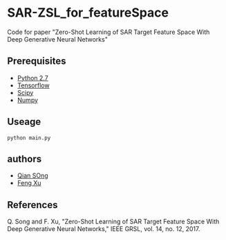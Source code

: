 # SAR-ZSL_for_featureSpace
Code for paper "Zero-Shot Learning of SAR Target Feature Space With  Deep Generative Neural Networks"

## Prerequisites
- [Python 2.7](https://www.python.org/)
- [Tensorflow](https://www.tensorflow.org/)
- [Scipy](http://www.scipy.org/install.html)
- [Numpy](http://www.numpy.org/)

## Useage
`python main.py`

## authors
- [Qian SOng](https://github.com/QianSong-Cherry/)
- [Feng Xu](https://github.com/fudanxu/)

## References
Q. Song and F. Xu, "Zero-Shot Learning of SAR Target Feature Space With  Deep Generative Neural Networks," IEEE GRSL, vol. 14, no. 12, 2017.
